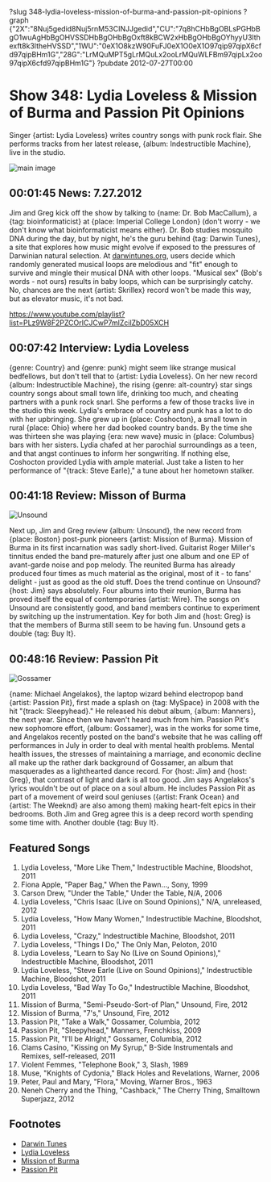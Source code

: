 ?slug 348-lydia-loveless-mission-of-burma-and-passion-pit-opinions
?graph {"2X":"8Nuj5gedid8Nuj5rnM53CINJJgedid","CU":"7q8hCHbBgOBLsPGHbBgO1wuAgHbBgOHVSSDHbBgOHbBgOxft8kBCW2xHbBgOHbBgOYhyyU3lthexft8k3ltheHVSSD","1WU":"0eX1O8kzW90FuFJ0eX1O0eX1O97qip97qipX6cfd97qipBHm1G","28G":"LrMQuMPT5gLrMQuLx2ooLrMQuWLFBm97qipLx2oo97qipX6cfd97qipBHm1G"}
?pubdate 2012-07-27T00:00

# Show 348: Lydia Loveless & Mission of Burma and Passion Pit Opinions

Singer {artist: Lydia Loveless} writes country songs with punk rock flair. She performs tracks from her latest release, {album: Indestructible Machine}, live in the studio.

![main image](http://static.soundopinions.org/images/2012/lydialoveless.jpg)

## 00:01:45 News: 7.27.2012
Jim and Greg kick off the show by talking to {name: Dr. Bob MacCallum}, a {tag: bioinformaticist} at {place: Imperial College London} (don't worry - we don't know what bioinformaticist means either). Dr. Bob studies mosquito DNA during the day, but by night, he's the guru behind {tag: Darwin Tunes}, a site that explores how music might evolve if exposed to the pressures of Darwinian natural selection. At [darwintunes.org](http://www.darwintunes.org), users decide which randomly generated musical loops are melodious and "fit" enough to survive and mingle their musical DNA with other loops. "Musical sex" (Bob's words - not ours) results in baby loops, which can be surprisingly catchy. No, chances are the next {artist: Skrillex} record won't be made this way, but as elevator music, it's not bad.

https://www.youtube.com/playlist?list=PLz9W8F2PZCOrICJCwP7mlZcilZbD05XCH

## 00:07:42 Interview: Lydia Loveless
{genre: Country} and {genre: punk} might seem like strange musical bedfellows, but don't tell that to {artist: Lydia Loveless}. On her new record {album: Indestructible Machine}, the rising {genre: alt-country} star sings country songs about small town life, drinking too much, and cheating partners with a punk rock snarl. She performs a few of those tracks live in the studio this week. Lydia's embrace of country and punk has a lot to do with her upbringing. She grew up in {place: Coshocton}, a small town in rural {place: Ohio} where her dad booked country bands. By the time she was thirteen she was playing {era: new wave} music in {place: Columbus} bars with her sisters. Lydia chafed at her parochial surroundings as a teen, and that angst continues to inform her songwriting. If nothing else, Coshocton provided Lydia with ample material. Just take a listen to her performance of "{track: Steve Earle}," a tune about her hometown stalker. 

## 00:41:18 Review: Misson of Burma
![Unsound](http://is1.mzstatic.com/image/thumb/Music122/v4/10/66/f7/1066f7fc-9500-46ad-9715-8918bd0d7879/source/600x600bb.jpg "7206433/1212625381")

Next up, Jim and Greg review {album: Unsound}, the new record from {place: Boston} post-punk pioneers {artist: Mission of Burma}. Mission of Burma in its first incarnation was sadly short-lived. Guitarist Roger Miller's tinnitus ended the band pre-maturely after just one album and one EP of avant-garde noise and pop melody. The reunited Burma has already produced four times as much material as the original, most of it - to fans' delight - just as good as the old stuff. Does the trend continue on Unsound? {host: Jim} says absolutely. Four albums into their reunion, Burma has proved itself the equal of contemporaries {artist: Wire}. The songs on Unsound are consistently good, and band members continue to experiment by switching up the instrumentation. Key for both Jim and {host: Greg} is that the members of Burma still seem to be having fun. Unsound gets a double {tag: Buy It}.

## 00:48:16 Review: Passion Pit
![Gossamer](http://is4.mzstatic.com/image/thumb/Music/v4/b4/e7/d0/b4e7d040-758b-bf4a-7f55-d8bb63c79853/source/600x600bb.jpg "288340229/534798874")

{name: Michael Angelakos}, the laptop wizard behind electropop band {artist: Passion Pit}, first made a splash on {tag: MySpace} in 2008 with the hit "{track: Sleepyhead}." He released his debut album, {album: Manners}, the next year. Since then we haven't heard much from him. Passion Pit's new sophomore effort, {album: Gossamer}, was in the works for some time, and Angelakos recently posted on the band's website that he was calling off performances in July in order to deal with mental health problems. Mental health issues, the stresses of maintaining a marriage, and economic decline all make up the rather dark background of Gossamer, an album that masquerades as a lighthearted dance record. For {host: Jim} and {host: Greg}, that contrast of light and dark is all too good. Jim says Angelakos's lyrics wouldn't be out of place on a soul album. He includes Passion Pit  as part of a movement of weird soul geniuses ({artist: Frank Ocean} and {artist: The Weeknd} are also among them) making heart-felt epics in their bedrooms. Both Jim and Greg agree this is a deep record worth spending some time with. Another double {tag: Buy It}.
                                                                
## Featured Songs
1. Lydia Loveless, "More Like Them," Indestructible Machine, Bloodshot, 2011
2. Fiona Apple, "Paper Bag," When the Pawn..., Sony, 1999
3. Carson Drew, "Under the Table," Under the Table, N/A, 2006
4. Lydia Loveless, "Chris Isaac (Live on Sound Opinions)," N/A, unreleased, 2012
5. Lydia Loveless, "How Many Women," Indestructible Machine, Bloodshot, 2011
6. Lydia Loveless, "Crazy," Indestructible Machine, Bloodshot, 2011
7. Lydia Loveless, "Things I Do," The Only Man, Peloton, 2010
8. Lydia Loveless, "Learn to Say No (Live on Sound Opinions)," Indestructible Machine, Bloodshot, 2011
9. Lydia Loveless, "Steve Earle (Live on Sound Opinions)," Indestructible Machine, Bloodshot, 2011
10. Lydia Loveless, "Bad Way To Go," Indestructible Machine, Bloodshot, 2011
11. Mission of Burma, "Semi-Pseudo-Sort-of Plan," Unsound, Fire, 2012
12. Mission of Burma, "7's," Unsound, Fire, 2012
13. Passion Pit, "Take a Walk," Gossamer, Columbia, 2012
14. Passion Pit, "Sleepyhead," Manners, Frenchkiss, 2009
15. Passion Pit, "I'll be Alright," Gossamer, Columbia, 2012
16. Clams Casino, "Kissing on My Syrup," B-Side Instrumentals and Remixes, self-released, 2011
17. Violent Femmes, "Telephone Book," 3, Slash, 1989
18. Muse, "Knights of Cydonia," Black Holes and Revelations, Warner, 2006
19. Peter, Paul and Mary, "Flora," Moving, Warner Bros., 1963
20. Neneh Cherry and the Thing, "Cashback," The Cherry Thing, Smalltown Superjazz, 2012

## Footnotes
- [Darwin Tunes](http://darwintunes.org/)
- [Lydia Loveless](http://lydialoveless.com/)
- [Mission of Burma](http://missionofburma.com/)
- [Passion Pit](http://www.kindredthealbum.com/)
